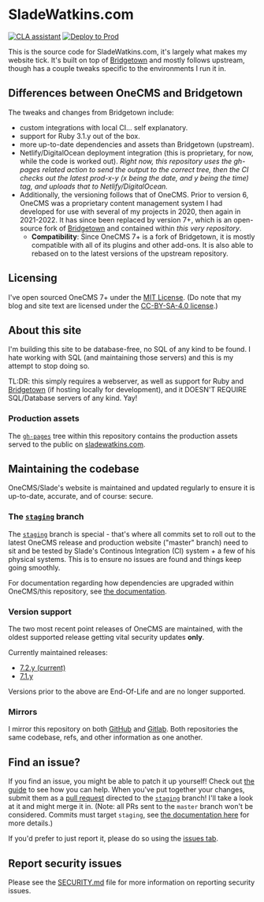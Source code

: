 # SladeWatkins.com
[![CLA assistant](https://cla-assistant.io/readme/badge/sladewatkins/onecms7)](https://cla-assistant.io/sladewatkins/onecms7) [![Deploy to Prod](https://github.com/sladewatkins/onecms7/actions/workflows/gh-pages.yml/badge.svg)](https://github.com/sladewatkins/onecms7/actions/workflows/gh-pages.yml)

This is the source code for SladeWatkins.com, it's largely what makes my website tick. It's built on top of [Bridgetown](https://github.com/bridgetownrb/bridgetown) and mostly follows upstream, though has a couple tweaks specific to the environments I run it in.

## Differences between OneCMS and Bridgetown
The tweaks and changes from Bridgetown include:
- custom integrations with local CI... self explanatory.
- support for Ruby 3.1.y out of the box.
- more up-to-date dependencies and assets than Bridgetown (upstream).
- Netlify/DigitalOcean deployment integration (this is proprietary, for now, while the code is worked out). *Right now, this repository uses the gh-pages related action to send the output to the correct tree, then the CI checks out the latest prod-x-y (x being the date, and y being the time) tag, and uploads that to Netlify/DigitalOcean.*
- Additionally, the versioning follows that of OneCMS. Prior to version 6, OneCMS was a proprietary content management system I had developed for use with several of my projects in 2020, then again in 2021-2022. It has since been replaced by version 7+, which is an open-source fork of [Bridgetown](https://github.com/bridgetownrb/bridgetown) and contained within *this very repository*.
	- **Compatibility**: Since OneCMS 7+ is a fork of Bridgetown, it is mostly compatible with all of its plugins and other add-ons. It is also able to rebased on to the latest versions of the upstream repository.

## Licensing
I've open sourced OneCMS 7+ under the [MIT License](https://github.com/sladewatkins/onecms7/blob/master/LICENSE). (Do note that my blog and site text are licensed under the [CC-BY-SA-4.0 license](https://github.com/sladewatkins/onecms7/blob/master/LICENSE-CC-BY-SA-4.0).)

## About this site
I'm building this site to be database-free, no SQL of any kind to be found. I hate working with SQL (and maintaining those servers) and this is my attempt to stop doing so.

TL:DR: this simply requires a webserver, as well as support for Ruby and [Bridgetown](https://www.bridgetownrb.com/) (if hosting locally for development), and it DOESN'T REQUIRE SQL/Database servers of any kind. Yay!

### Production assets
The [``gh-pages``](https://github.com/sladewatkins/website/tree/gh-pages) tree within this repository contains the production assets served to the public on [sladewatkins.com](https://www.sladewatkins.com).

## Maintaining the codebase
OneCMS/Slade's website is maintained and updated regularly to ensure it is up-to-date, accurate, and of course: secure.

### The [``staging``](https://github.com/sladewatkins/onecms7/tree/staging) branch
The [``staging``](https://github.com/sladewatkins/onecms7/tree/staging) branch is special - that's where all commits set to roll out to the latest OneCMS release and production website ("master" branch) need to sit and be tested by Slade's Continous Integration (CI) system + a few of his physical systems. This is to ensure no issues are found and things keep going smoothly.

For documentation regarding how dependencies are upgraded within OneCMS/this repository, see [the documentation](https://www.sladewatkins.com/docs/website/updating-onecms-dependencies/).

### Version support
The two most recent point releases of OneCMS are maintained, with the oldest supported release getting vital security updates **only**.

Currently maintained releases:
- [7.2.y (current)](https://github.com/sladewatkins/onecms7/tree/master)
- [7.1.y](https://github.com/sladewatkins/onecms7/tree/version-7.1.y)

Versions prior to the above are End-Of-Life and are no longer supported.

### Mirrors
I mirror this repository on both [GitHub](https://github.com/sladewatkins/onecms7) and [Gitlab](https://gitlab.com/sladewatkins/onecms7). Both repositories the same codebase, refs, and other information as one another.

## Find an issue?
If you find an issue, you might be able to patch it up yourself! Check out [the guide](https://www.sladewatkins.com/docs/website/) to see how you can help. When you've put together your changes, submit them as a [pull request](https://github.com/sladewatkins/onecms7/pulls) directed to the [``staging``](https://github.com/sladewatkins/onecms7/tree/staging) branch! I'll take a look at it and might merge it in. (Note: all PRs sent to the ``master`` branch won't be considered. Commits must target ``staging``, see [the documentation here](https://www.sladewatkins.com/docs/website/how-staging-works/) for more details.)

If you'd prefer to just report it, please do so using the [issues tab](https://github.com/sladewatkins/onecms7/issues).

## Report security issues
Please see the [SECURITY.md](https://github.com/sladewatkins/onecms7/blob/master/SECURITY.md) file for more information on reporting security issues.
